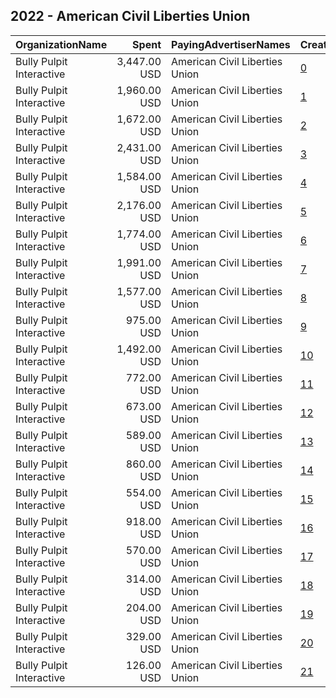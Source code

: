 ## 2022 - American Civil Liberties Union 
|OrganizationName|Spent|PayingAdvertiserNames|CreativeUrls|Impressions|Genders|AgeBrackets|CountryCodes|BillingAddresses|CandidateBallotInformation|
|:---|---:|:---|:---|---:|:---|:---|:---|:---|:---|
|Bully Pulpit Interactive|3,447.00 USD|American Civil Liberties Union|[0](https://www.snap.com/political-ads/asset/d59b1127c96738573f7d3365ea01cae8e5d62164050e92a09e969ffbc0dc9696?mediaType=mp4)|381,001||18+|united states|"1445 New York Ave NW,Washington,20005,US"|ACLU|
|Bully Pulpit Interactive|1,960.00 USD|American Civil Liberties Union|[1](https://www.snap.com/political-ads/asset/c4a12db77fcc3d848b52622c86b07b4332f90bb7c34ad25130bdc1f274ccf921?mediaType=png)|348,667||18+|united states|"1445 New York Ave NW,Washington,20005,US"||
|Bully Pulpit Interactive|1,672.00 USD|American Civil Liberties Union|[2](https://www.snap.com/political-ads/asset/c4a12db77fcc3d848b52622c86b07b4332f90bb7c34ad25130bdc1f274ccf921?mediaType=png)|293,587||18+|united states|"1445 New York Ave NW,Washington,20005,US"||
|Bully Pulpit Interactive|2,431.00 USD|American Civil Liberties Union|[3](https://www.snap.com/political-ads/asset/7f21a99460064b7099ee84935d01886dbfdab2896989aa2298943acb2752d94b?mediaType=mp4)|274,445||18+|united states|"1445 New York Ave NW,Washington,20005,US"|ACLU|
|Bully Pulpit Interactive|1,584.00 USD|American Civil Liberties Union|[4](https://www.snap.com/political-ads/asset/c4a12db77fcc3d848b52622c86b07b4332f90bb7c34ad25130bdc1f274ccf921?mediaType=png)|272,971||18+|united states|"1445 New York Ave NW,Washington,20005,US"||
|Bully Pulpit Interactive|2,176.00 USD|American Civil Liberties Union|[5](https://www.snap.com/political-ads/asset/7dd243128845bec47ddf1edd8421b7cb0c9fb5a30851545a8abe3b3eb20f9683?mediaType=mp4)|265,972||18+|united states|"1445 New York Ave NW,Washington,20005,US"|ACLU|
|Bully Pulpit Interactive|1,774.00 USD|American Civil Liberties Union|[6](https://www.snap.com/political-ads/asset/712fe91b616bc9ca92d5605639a25b49cb00d7caa4480737b0f14976b79a3afa?mediaType=mp4)|241,353||18+|united states|"1445 New York Ave NW,Washington,20005,US"|ACLU|
|Bully Pulpit Interactive|1,991.00 USD|American Civil Liberties Union|[7](https://www.snap.com/political-ads/asset/59895c6fc928f87551bc9e0d8ef15c98fc35c66166aa3e90b9d01180a2e82c39?mediaType=mp4)|209,252||18+|united states|"1445 New York Ave NW,Washington,20005,US"|ACLU|
|Bully Pulpit Interactive|1,577.00 USD|American Civil Liberties Union|[8](https://www.snap.com/political-ads/asset/ffcb897c2b07685064089736b7668c519729d40c88ce6394f35998b431288abf?mediaType=mp4)|192,997||18+|united states|"1445 New York Ave NW,Washington,20005,US"|ACLU|
|Bully Pulpit Interactive|975.00 USD|American Civil Liberties Union|[9](https://www.snap.com/political-ads/asset/14740d24fdfd302cccf28ef0cf915342697ee02ae4ed0cb59b6f180d17135f5e?mediaType=png)|192,731||18+|united states|"1445 New York Ave NW,Washington,20005,US"||
|Bully Pulpit Interactive|1,492.00 USD|American Civil Liberties Union|[10](https://www.snap.com/political-ads/asset/64310b3327207d2d6e969d541fd0da33c667c31932a6f0205a96f3381c522b2e?mediaType=mp4)|192,654||18+|united states|"1445 New York Ave NW,Washington,20005,US"|ACLU|
|Bully Pulpit Interactive|772.00 USD|American Civil Liberties Union|[11](https://www.snap.com/political-ads/asset/14740d24fdfd302cccf28ef0cf915342697ee02ae4ed0cb59b6f180d17135f5e?mediaType=png)|136,215||18+|united states|"1445 New York Ave NW,Washington,20005,US"||
|Bully Pulpit Interactive|673.00 USD|American Civil Liberties Union|[12](https://www.snap.com/political-ads/asset/06a12089f29bcd21fbdbf03b2ef1d2879cb4ac7286551b089a8cd6b7e7d66727?mediaType=png)|127,576||18+|united states|"1445 New York Ave NW,Washington,20005,US"||
|Bully Pulpit Interactive|589.00 USD|American Civil Liberties Union|[13](https://www.snap.com/political-ads/asset/06a12089f29bcd21fbdbf03b2ef1d2879cb4ac7286551b089a8cd6b7e7d66727?mediaType=png)|124,043||18+|united states|"1445 New York Ave NW,Washington,20005,US"||
|Bully Pulpit Interactive|860.00 USD|American Civil Liberties Union|[14](https://www.snap.com/political-ads/asset/d9650a24c2fd8910f948dcb5525ae2cd9146ff778906442fccdfc184b09d0785?mediaType=mp4)|120,798||18+|united states|"1445 New York Ave NW,Washington,20005,US"|ACLU|
|Bully Pulpit Interactive|554.00 USD|American Civil Liberties Union|[15](https://www.snap.com/political-ads/asset/06a12089f29bcd21fbdbf03b2ef1d2879cb4ac7286551b089a8cd6b7e7d66727?mediaType=png)|113,513||18+|united states|"1445 New York Ave NW,Washington,20005,US"||
|Bully Pulpit Interactive|918.00 USD|American Civil Liberties Union|[16](https://www.snap.com/political-ads/asset/b5a1c66f63590294efe7c7d787d5eaa653fbf6e91dd87b02dc8340a2454f3e82?mediaType=mp4)|110,680||18+|united states|"1445 New York Ave NW,Washington,20005,US"|ACLU|
|Bully Pulpit Interactive|570.00 USD|American Civil Liberties Union|[17](https://www.snap.com/political-ads/asset/14740d24fdfd302cccf28ef0cf915342697ee02ae4ed0cb59b6f180d17135f5e?mediaType=png)|103,252||18+|united states|"1445 New York Ave NW,Washington,20005,US"||
|Bully Pulpit Interactive|314.00 USD|American Civil Liberties Union|[18](https://www.snap.com/political-ads/asset/c4a12db77fcc3d848b52622c86b07b4332f90bb7c34ad25130bdc1f274ccf921?mediaType=png)|62,579||18+|united states|"1445 New York Ave NW,Washington,20005,US"||
|Bully Pulpit Interactive|204.00 USD|American Civil Liberties Union|[19](https://www.snap.com/political-ads/asset/06a12089f29bcd21fbdbf03b2ef1d2879cb4ac7286551b089a8cd6b7e7d66727?mediaType=png)|43,905||18+|united states|"1445 New York Ave NW,Washington,20005,US"||
|Bully Pulpit Interactive|329.00 USD|American Civil Liberties Union|[20](https://www.snap.com/political-ads/asset/ef8546143984a5c46d5807d9e4a979faf6ee60e3cc7cc617b32b43bb0eab6446?mediaType=png)|39,225||18+|united states|"1445 New York Ave NW,Washington,20005,US"|ACLU|
|Bully Pulpit Interactive|126.00 USD|American Civil Liberties Union|[21](https://www.snap.com/political-ads/asset/14740d24fdfd302cccf28ef0cf915342697ee02ae4ed0cb59b6f180d17135f5e?mediaType=png)|27,366||18+|united states|"1445 New York Ave NW,Washington,20005,US"||

